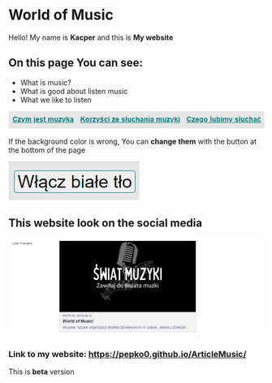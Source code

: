 # World of Music 
Hello! 
My name is **Kacper** and this is **My website** 

## On this page You can see:
- What is music? 
- What is good about listen music 
- What we like to listen

![navigation](images/link.bmp) 

If the background color is wrong, You can **change them** with the button at the bottom of the page 

![Button](images/button.bmp) 



## This website look on the social media
![Music](images/social.bmp) 

### Link to my website: https://pepko0.github.io/ArticleMusic/

This is **beta** version 